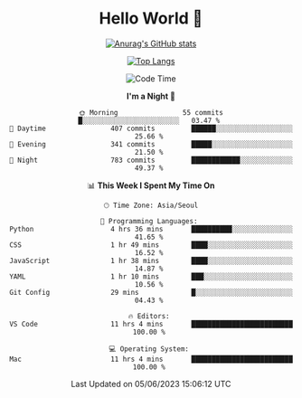 <div align="center">

# Hello World 👋

[![Anurag's GitHub stats](https://github-readme-stats.vercel.app/api?username=taeho0888&show_icons=true&theme=dracula)](https://github.com/anuraghazra/github-readme-stats)

[![Top Langs](https://github-readme-stats.vercel.app/api/top-langs/?username=taeho0888&theme=dracula)](https://github.com/anuraghazra/github-readme-stats)
<!--
**taeho0888/taeho0888** is a ✨ _special_ ✨ repository because its `README.md` (this file) appears on your GitHub profile.

<!--START_SECTION:waka-->
![Code Time](http://img.shields.io/badge/Code%20Time-82%20hrs%2049%20mins-blue)

**I'm a Night 🦉** 

```text
🌞 Morning                55 commits          █░░░░░░░░░░░░░░░░░░░░░░░░   03.47 % 
🌆 Daytime                407 commits         ██████░░░░░░░░░░░░░░░░░░░   25.66 % 
🌃 Evening                341 commits         █████░░░░░░░░░░░░░░░░░░░░   21.50 % 
🌙 Night                  783 commits         ████████████░░░░░░░░░░░░░   49.37 % 
```


📊 **This Week I Spent My Time On** 

```text
🕑︎ Time Zone: Asia/Seoul

💬 Programming Languages: 
Python                   4 hrs 36 mins       ██████████░░░░░░░░░░░░░░░   41.65 % 
CSS                      1 hr 49 mins        ████░░░░░░░░░░░░░░░░░░░░░   16.52 % 
JavaScript               1 hr 38 mins        ████░░░░░░░░░░░░░░░░░░░░░   14.87 % 
YAML                     1 hr 10 mins        ███░░░░░░░░░░░░░░░░░░░░░░   10.56 % 
Git Config               29 mins             █░░░░░░░░░░░░░░░░░░░░░░░░   04.43 % 

🔥 Editors: 
VS Code                  11 hrs 4 mins       █████████████████████████   100.00 % 

💻 Operating System: 
Mac                      11 hrs 4 mins       █████████████████████████   100.00 % 
```


 Last Updated on 05/06/2023 15:06:12 UTC
<!--END_SECTION:waka-->
</div>
